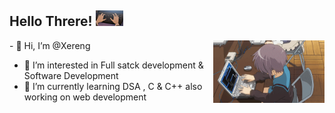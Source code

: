 <h2>Hello Threre! <img src="https://github.com/Xereng/Gif/blob/main/29129842108c46684a26c427741db074.gif" height="25px"></h2>
- 👋 Hi, I’m @Xereng
<img align="right" src=https://github.com/Xereng/Gif/blob/main/171650766f341c6e9b809184f2b7ee95.gif height="100px"/>

- 👀 I’m interested in Full satck development & Software Development
- 🌱 I’m currently learning DSA , C & C++ also working on web development

  
<!---
Xereng/Xereng is a ✨ special ✨ repository because its `README.md` (this file) appears on your GitHub profile.
You can click the Preview link to take a look at your changes.
--->

